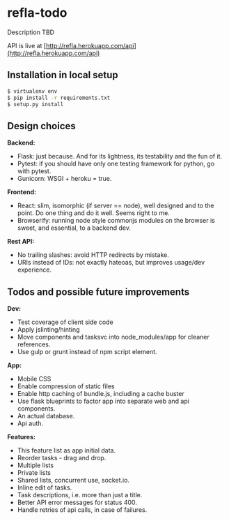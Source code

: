 # refla-todo

Description TBD

API is live at [http://refla.herokuapp.com/api](http://refla.herokuapp.com/api)


## Installation in local setup

```bash
$ virtualenv env
$ pip install -r requirements.txt
$ setup.py install
```

## Design choices

__Backend:__
* Flask: just because. And for its lightness, its testability and the fun of it.
* Pytest: if you should have only one testing framework for python, go with pytest.
* Gunicorn: WSGI + heroku = true.

__Frontend:__
* React: slim, isomorphic (if server == node), well designed and to the point. Do one thing and do it well. Seems right to me.
* Browserify: running node style commonjs modules on the browser is sweet, and essential, to a backend dev.

__Rest API:__
* No trailing slashes: avoid HTTP redirects by mistake.
* URIs instead of IDs: not exactly hateoas, but improves usage/dev experience.


## Todos and possible future improvements

__Dev:__
* Test coverage of client side code
* Apply jslinting/hinting
* Move components and tasksvc into node_modules/app for cleaner references.
* Use gulp or grunt instead of npm script element.

__App:__
* Mobile CSS
* Enable compression of static files
* Enable http caching of bundle.js, including a cache buster
* Use flask blueprints to factor app into separate web and api components.
* An actual database.
* Api auth.

__Features:__
* This feature list as app initial data.
* Reorder tasks - drag and drop.
* Multiple lists
* Private lists
* Shared lists, concurrent use, socket.io.
* Inline edit of tasks.
* Task descriptions, i.e. more than just a title.
* Better API error messages for status 400.
* Handle retries of api calls, in case of failures.
